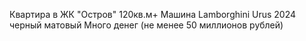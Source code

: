 Квартира в ЖК "Остров" 120кв.м+
Машина Lamborghini Urus 2024 черный матовый
Много денег (не менее 50 миллионов рублей)